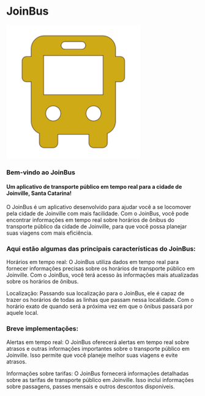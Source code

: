 # JoinBus

<img  algin="center" alt="JoinBus" src="https://github.com/otavio27/JoinBus/blob/master/front/src/assets/joinbus.png"  class="centerImage" style="width: 350px; height: 350px; margim-left: 50%">

### Bem-vindo ao JoinBus 
#### Um aplicativo de transporte público em tempo real para a cidade de Joinville, Santa Catarina!

O JoinBus é um aplicativo desenvolvido para ajudar você a se locomover pela cidade de Joinville com mais facilidade. Com o JoinBus, você pode encontrar informações em tempo real sobre horários de ônibus do transporte público da cidade de Joinville, para que você possa planejar suas viagens com mais eficiência.

### Aqui estão algumas das principais características do JoinBus:

Horários em tempo real:
O JoinBus utiliza dados em tempo real para fornecer informações precisas sobre os horários de transporte público em Joinville. 
Com o JoinBus, você terá acesso às informações mais atualizadas sobre os horários de ônibus.
    
Localização:
Passando sua localização para o JoinBus, ele é capaz de trazer os horários de todas as linhas que passam nessa localidade.
Com o horário exato de quando será a próxima vez em que o ônibus passará por aquele local.

### Breve implementações:

Alertas em tempo real: 
O JoinBus oferecerá alertas em tempo real sobre atrasos e outras informações importantes sobre o transporte público em Joinville. 
Isso permite que você planeje melhor suas viagens e evite atrasos.

Informações sobre tarifas: 
O JoinBus fornecerá informações detalhadas sobre as tarifas de transporte público em Joinville. 
Isso inclui informações sobre passagens, passes mensais e outros descontos disponíveis.
